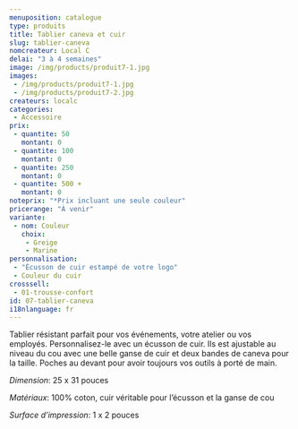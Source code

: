 ```yaml
---
menuposition: catalogue
type: produits
title: Tablier caneva et cuir
slug: tablier-caneva
nomcreateur: Local C
delai: "3 à 4 semaines"
image: /img/products/produit7-1.jpg
images:
 - /img/products/produit7-1.jpg
 - /img/products/produit7-2.jpg
createurs: localc
categories:
 - Accessoire
prix:
 - quantite: 50
   montant: 0
 - quantite: 100
   montant: 0
 - quantite: 250
   montant: 0
 - quantite: 500 +
   montant: 0
noteprix: "*Prix incluant une seule couleur"
pricerange: "À venir"
variante:
 - nom: Couleur
   choix:
    - Greige
    - Marine
personnalisation:
 - "Écusson de cuir estampé de votre logo"
 - Couleur du cuir
crosssell:
 - 01-trousse-confort
id: 07-tablier-caneva
i18nlanguage: fr
---
```

Tablier résistant parfait pour vos événements, votre atelier ou vos employés. Personnalisez-le avec un écusson de cuir. Ils est ajustable au niveau du cou avec une belle ganse de cuir et deux bandes de caneva pour la taille. Poches au devant pour avoir toujours vos outils à porté de main. 

*Dimension*: 25 x 31 pouces 

*Matériaux*: 100% coton, cuir véritable pour l’écusson et la ganse de cou

*Surface d’impression*: 1 x 2 pouces 